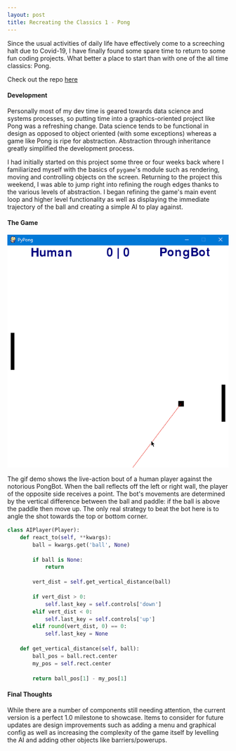 ```yaml
---
layout: post
title: Recreating the Classics 1 - Pong
---
```


Since the usual activities of daily life have effectively come to a screeching halt due to Covid-19, I have finally found some spare time to return to some fun coding projects. What better a place to start than with one of the all time classics: Pong.

Check out the repo [here](https://github.com/bormanjo/py-pong)

#### Development

Personally most of my dev time is geared towards data science and systems processes, so putting time into a graphics-oriented project like Pong was a refreshing change. Data science tends to be functional in design as opposed to object oriented (with some exceptions) whereas a game like Pong is ripe for abstraction. Abstraction through inheritance greatly simplified the development process.

I had initially started on this project some three or four weeks back where I familiarized myself with the basics of `pygame`'s module such as rendering, moving and controlling objects on the screen. Returning to the project this weekend, I was able to jump right into refining the rough edges thanks to the various levels of abstraction. I began refining the game's main event loop and higher level functionality as well as displaying the immediate trajectory of the ball and creating a simple AI to play against.

#### The Game

![Pong Demo](https://github.com/bormanjo/py-pong/blob/master/demo.gif?raw=true)

The gif demo shows the live-action bout of a human player against the notorious PongBot. When the ball reflects off the left or right wall, the player of the opposite side receives a point. The bot's movements are determined by the vertical difference between the ball and paddle: if the ball is above the paddle then move up. The only real strategy to beat the bot here is to angle the shot towards the top or bottom corner.

```python
class AIPlayer(Player):
    def react_to(self, **kwargs):
        ball = kwargs.get('ball', None)

        if ball is None:
            return

        vert_dist = self.get_vertical_distance(ball)

        if vert_dist > 0:
            self.last_key = self.controls['down']
        elif vert_dist < 0:
            self.last_key = self.controls['up']
        elif round(vert_dist, 0) == 0:
            self.last_key = None

    def get_vertical_distance(self, ball):
        ball_pos = ball.rect.center
        my_pos = self.rect.center

        return ball_pos[1] - my_pos[1]
```

#### Final Thoughts

While there are a number of components still needing attention, the current version is a perfect 1.0 milestone to showcase. Items to consider for future updates are design improvements such as adding a menu and graphical config as well as increasing the complexity of the game itself by levelling the AI and adding other objects like barriers/powerups.
